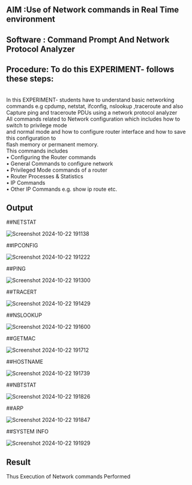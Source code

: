 
## AIM :Use of Network commands in Real Time environment
## Software : Command Prompt And Network Protocol Analyzer
## Procedure: To do this EXPERIMENT- follows these steps:
<BR>
In this EXPERIMENT- students have to understand basic networking commands e.g cpdump, netstat, ifconfig, nslookup ,traceroute and also Capture ping and traceroute PDUs using a network protocol analyzer 
<BR>
All commands related to Network configuration which includes how to switch to privilege mode
<BR>
and normal mode and how to configure router interface and how to save this configuration to
<BR>
flash memory or permanent memory.
<BR>
This commands includes
<BR>
• Configuring the Router commands
<BR>
• General Commands to configure network
<BR>
• Privileged Mode commands of a router 
<BR>
• Router Processes & Statistics
<BR>
• IP Commands
<BR>
• Other IP Commands e.g. show ip route etc.
<BR>

## Output

##NETSTAT

![Screenshot 2024-10-22 191138](https://github.com/user-attachments/assets/5d2f1cd3-4130-4214-ae1b-22ec0ba5fc91)

##IPCONFIG

![Screenshot 2024-10-22 191222](https://github.com/user-attachments/assets/fa0963d2-0d36-4846-b4b9-55b486698152)

##PING

![Screenshot 2024-10-22 191300](https://github.com/user-attachments/assets/6afc649f-ae09-40ac-a7dc-0dbf66e6f412)

##TRACERT

![Screenshot 2024-10-22 191429](https://github.com/user-attachments/assets/f02b713f-e295-46c9-8b2b-2d88581bf348)

##NSLOOKUP

![Screenshot 2024-10-22 191600](https://github.com/user-attachments/assets/7bd91093-2365-49c8-8a4a-fc400e64afb1)

##GETMAC

![Screenshot 2024-10-22 191712](https://github.com/user-attachments/assets/e1113390-0d9d-4fcc-82d1-abae9858bc51)

##HOSTNAME

![Screenshot 2024-10-22 191739](https://github.com/user-attachments/assets/4550c748-c77d-4105-b157-2c099f35731b)

##NBTSTAT

![Screenshot 2024-10-22 191826](https://github.com/user-attachments/assets/1055e511-1fc2-42db-b07d-afad04894eae)

##ARP

![Screenshot 2024-10-22 191847](https://github.com/user-attachments/assets/bfd272a2-1750-4d8d-b609-da98ae3b91e4)

##SYSTEM INFO

![Screenshot 2024-10-22 191929](https://github.com/user-attachments/assets/3ac68dfa-bd68-47a3-bc29-18b60a526a9b)


## Result
Thus Execution of Network commands Performed 

